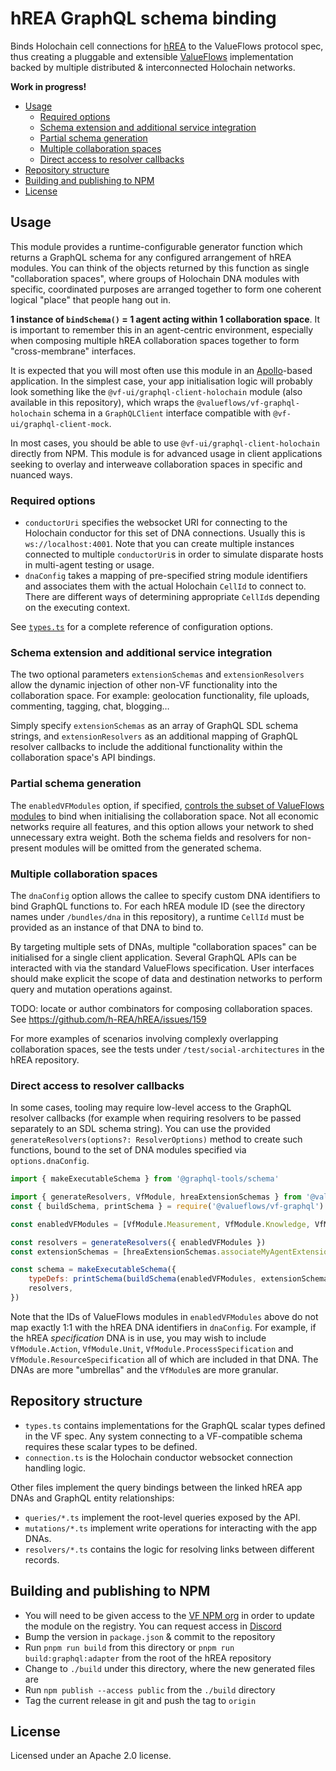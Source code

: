 # hREA GraphQL schema binding

Binds Holochain cell connections for [hREA](https://github.com/h-REA/hREA/) to the ValueFlows protocol spec, thus creating a pluggable and extensible [ValueFlows](http://valueflo.ws) implementation backed by multiple distributed & interconnected Holochain networks.

**Work in progress!**

<!-- MarkdownTOC -->

- [Usage](#usage)
	- [Required options](#required-options)
	- [Schema extension and additional service integration](#schema-extension-and-additional-service-integration)
	- [Partial schema generation](#partial-schema-generation)
	- [Multiple collaboration spaces](#multiple-collaboration-spaces)
	- [Direct access to resolver callbacks](#direct-access-to-resolver-callbacks)
- [Repository structure](#repository-structure)
- [Building and publishing to NPM](#building-and-publishing-to-npm)
- [License](#license)

<!-- /MarkdownTOC -->


## Usage

This module provides a runtime-configurable generator function which returns a GraphQL schema for any configured arrangement of hREA modules. You can think of the objects returned by this function as single "collaboration spaces", where groups of Holochain DNA modules with specific, coordinated purposes are arranged together to form one coherent logical "place" that people hang out in.

**1 instance of `bindSchema()` = 1 agent acting within 1 collaboration space**. It is important to remember this in an agent-centric environment, especially when composing multiple hREA collaboration spaces together to form "cross-membrane" interfaces.

It is expected that you will most often use this module in an [Apollo](https://apollographql.com/)-based application. In the simplest case, your app initialisation logic will probably look something like the `@vf-ui/graphql-client-holochain` module (also available in this repository), which wraps the `@valueflows/vf-graphql-holochain` schema in a `GraphQLClient` interface compatible with `@vf-ui/graphql-client-mock`.

In most cases, you should be able to use `@vf-ui/graphql-client-holochain` directly from NPM. This module is for advanced usage in client applications seeking to overlay and interweave collaboration spaces in specific and nuanced ways.

### Required options

- `conductorUri` specifies the websocket URI for connecting to the Holochain conductor for this set of DNA connections. Usually this is `ws://localhost:4001`. Note that you can create multiple instances connected to multiple `conductorUri`s in order to simulate disparate hosts in multi-agent testing or usage.
- `dnaConfig` takes a mapping of pre-specified string module identifiers and associates them with the actual Holochain `CellId` to connect to. There are different ways of determining appropriate `CellId`s depending on the executing context.

See [`types.ts`](./types.ts) for a complete reference of configuration options.

### Schema extension and additional service integration

The two optional parameters `extensionSchemas` and `extensionResolvers` allow the dynamic injection of other non-VF functionality into the collaboration space. For example: geolocation functionality, file uploads, commenting, tagging, chat, blogging&hellip;

Simply specify `extensionSchemas` as an array of GraphQL SDL schema strings, and `extensionResolvers` as an additional mapping of GraphQL resolver callbacks to include the additional functionality within the collaboration space's API bindings.

### Partial schema generation

The `enabledVFModules` option, if specified, [controls the subset of ValueFlows modules](https://lab.allmende.io/valueflows/vf-schemas/vf-graphql#generating-schemas) to bind when initialising the collaboration space. Not all economic networks require all features, and this option allows your network to shed unnecessary extra weight. Both the schema fields and resolvers for non-present modules will be omitted from the generated schema.

### Multiple collaboration spaces

The `dnaConfig` option allows the callee to specify custom DNA identifiers to bind GraphQL functions to. For each hREA module ID (see the directory names under `/bundles/dna` in this repository), a runtime `CellId` must be provided as an instance of that DNA to bind to.

By targeting multiple sets of DNAs, multiple "collaboration spaces" can be initialised for a single client application. Several GraphQL APIs can be interacted with via the standard ValueFlows specification. User interfaces should make explicit the scope of data and destination networks to perform query and mutation operations against.

TODO: locate or author combinators for composing collaboration spaces. See https://github.com/h-REA/hREA/issues/159

For more examples of scenarios involving complexly overlapping collaboration spaces, see the tests under `/test/social-architectures` in the hREA repository.

### Direct access to resolver callbacks

In some cases, tooling may require low-level access to the GraphQL resolver callbacks (for example when requiring resolvers to be passed separately to an SDL schema string). You can use the provided `generateResolvers(options?: ResolverOptions)` method to create such functions, bound to the set of DNA modules specified via `options.dnaConfig`.

```js
import { makeExecutableSchema } from '@graphql-tools/schema'

import { generateResolvers, VfModule, hreaExtensionSchemas } from '@valueflows/vf-graphql-holochain'
const { buildSchema, printSchema } = require('@valueflows/vf-graphql')

const enabledVFModules = [VfModule.Measurement, VfModule.Knowledge, VfModule.Observation]

const resolvers = generateResolvers({ enabledVFModules })
const extensionSchemas = [hreaExtensionSchemas.associateMyAgentExtension]

const schema = makeExecutableSchema({
	typeDefs: printSchema(buildSchema(enabledVFModules, extensionSchemas)),
	resolvers,
})
```

Note that the IDs of ValueFlows modules in `enabledVFModules` above do not map exactly 1:1 with the hREA DNA identifiers in `dnaConfig`. For example, if the hREA *specification* DNA is in use, you may wish to include `VfModule.Action`, `VfModule.Unit`, `VfModule.ProcessSpecification` and `VfModule.ResourceSpecification` all of which are included in that DNA. The DNAs are more "umbrellas" and the `VfModule`s are more granular.


## Repository structure

- `types.ts` contains implementations for the GraphQL scalar types defined in the VF spec. Any system connecting to a VF-compatible schema requires these scalar types to be defined.
- `connection.ts` is the Holochain conductor websocket connection handling logic.

Other files implement the query bindings between the linked hREA app DNAs and GraphQL entity relationships:

- `queries/*.ts` implement the root-level queries exposed by the API.
- `mutations/*.ts` implement write operations for interacting with the app DNAs.
- `resolvers/*.ts` contains the logic for resolving links between different records.


## Building and publishing to NPM

- You will need to be given access to the [VF NPM org](https://www.npmjs.com/org/valueflows) in order to update the module on the registry. You can request access in [Discord](https://discord.gg/um4UsxdFDk)
- Bump the version in `package.json` & commit to the repository
- Run `pnpm run build` from this directory or `pnpm run build:graphql:adapter` from the root of the hREA repository
- Change to `./build` under this directory, where the new generated files are
- Run `npm publish --access public` from the `./build` directory
- Tag the current release in git and push the tag to `origin`


## License

Licensed under an Apache 2.0 license.
